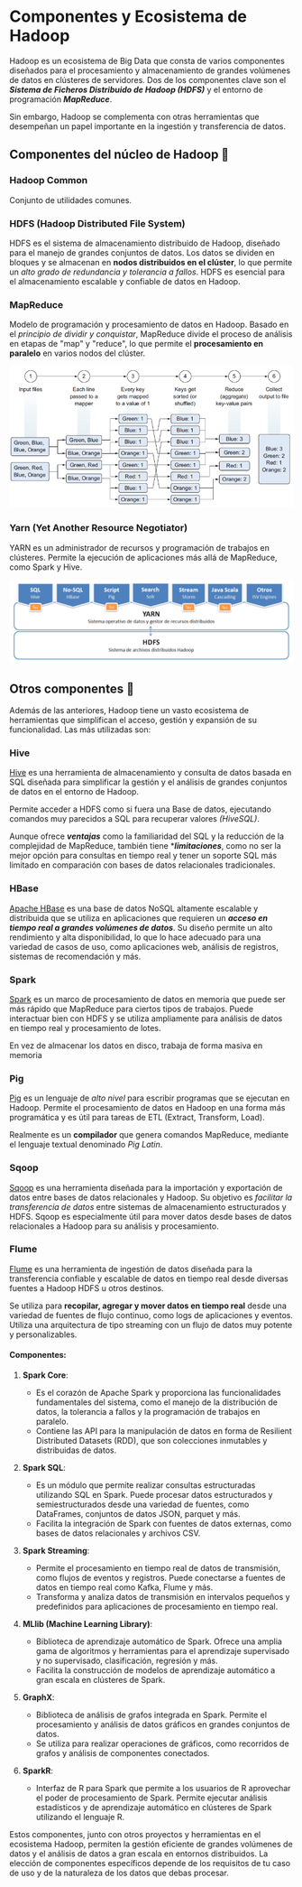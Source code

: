 # Componentes y Ecosistema de Hadoop

Hadoop es un ecosistema de Big Data que consta de varios componentes diseñados para el procesamiento y almacenamiento de grandes volúmenes de datos en clústeres de servidores. Dos de los componentes clave son el ***Sistema de Ficheros Distribuido de Hadoop (HDFS)*** y el entorno de programación ***MapReduce***.

Sin embargo, Hadoop se complementa con otras herramientas que desempeñan un papel importante en la ingestión y transferencia de datos.

## Componentes del núcleo de Hadoop 🧩

### Hadoop Common

Conjunto de utilidades comunes.

### HDFS (Hadoop Distributed File System)

HDFS es el sistema de almacenamiento distribuido de Hadoop, diseñado para el manejo de grandes conjuntos de datos. Los datos se dividen en bloques y se almacenan en **nodos distribuidos en el clúster**, lo que permite un *alto grado de redundancia y tolerancia a fallos*. HDFS es esencial para el almacenamiento escalable y confiable de datos en Hadoop.

### MapReduce

Modelo de programación y procesamiento de datos en Hadoop. Basado en el *principio de dividir y conquistar*, MapReduce divide el proceso de análisis en etapas de "map" y "reduce", lo que permite el **procesamiento en paralelo** en varios nodos del clúster.

![Map Reduce Proceso](/Main-insights-and-learnings/5-Hadoop/img/map-reduce.png)

### Yarn (Yet Another Resource Negotiator)

YARN es un administrador de recursos y programación de trabajos en clústeres. Permite la ejecución de aplicaciones más allá de MapReduce, como Spark y Hive.

![Map Reduce Proceso](/Main-insights-and-learnings/5-Hadoop/img/yarnArquitectura.png)

## Otros componentes 🧩

Además de las anteriores, Hadoop tiene un vasto ecosistema de herramientas que simplifican el acceso, gestión y expansión de su funcionalidad. Las más utilizadas son:

### Hive

[Hive](https://hive.apache.org/index.html) es una herramienta de almacenamiento y consulta de datos basada en SQL diseñada para simplificar la gestión y el análisis de grandes conjuntos de datos en el entorno de Hadoop.

Permite acceder a HDFS como si fuera una Base de datos, ejecutando comandos muy parecidos a SQL para recuperar valores *(HiveSQL)*.

Aunque ofrece ***ventajas*** como la familiaridad del SQL y la reducción de la complejidad de MapReduce, también tiene ****limitaciones***, como no ser la mejor opción para consultas en tiempo real y tener un soporte SQL más limitado en comparación con bases de datos relacionales tradicionales.

### HBase

[Apache HBase](https://hbase.apache.org/) es una base de datos NoSQL altamente escalable y distribuida que se utiliza en aplicaciones que requieren un ***acceso en tiempo real a grandes volúmenes de datos***. Su diseño permite un alto rendimiento y alta disponibilidad, lo que lo hace adecuado para una variedad de casos de uso, como aplicaciones web, análisis de registros, sistemas de recomendación y más.

### Spark

[Spark](https://spark.apache.org/) es un marco de procesamiento de datos en memoria que puede ser más rápido que MapReduce para ciertos tipos de trabajos. Puede interactuar bien con HDFS y se utiliza ampliamente para análisis de datos en tiempo real y procesamiento de lotes.

En vez de almacenar los datos en disco, trabaja de forma masiva en memoria

### Pig

[Pig](https://pig.apache.org/) es un lenguaje de *alto nivel* para escribir programas que se ejecutan en Hadoop. Permite el procesamiento de datos en Hadoop en una forma más programática y es útil para tareas de ETL (Extract, Transform, Load).

Realmente es un **compilador** que genera comandos MapReduce, mediante el lenguaje textual denominado *Pig Latin*.

### Sqoop

[Sqoop](https://sqoop.apache.org/) es una herramienta diseñada para la importación y exportación de datos entre bases de datos relacionales y Hadoop. Su objetivo es *facilitar la transferencia de datos* entre sistemas de almacenamiento estructurados y HDFS. Sqoop es especialmente útil para mover datos desde bases de datos relacionales a Hadoop para su análisis y procesamiento.

### Flume

[Flume](https://flume.apache.org/) es una herramienta de ingestión de datos diseñada para la transferencia confiable y escalable de datos en tiempo real desde diversas fuentes a Hadoop HDFS u otros destinos. 

Se utiliza para **recopilar, agregar y mover datos en tiempo real** desde una variedad de fuentes de flujo continuo, como logs de aplicaciones y eventos. Utiliza una arquitectura de tipo streaming con un flujo de datos muy potente y personalizables.

#### Componentes:

1. **Spark Core**:
   - Es el corazón de Apache Spark y proporciona las funcionalidades fundamentales del sistema, como el manejo de la distribución de datos, la tolerancia a fallos y la programación de trabajos en paralelo.
   - Contiene las API para la manipulación de datos en forma de Resilient Distributed Datasets (RDD), que son colecciones inmutables y distribuidas de datos.

2. **Spark SQL**:
   - Es un módulo que permite realizar consultas estructuradas utilizando SQL en Spark. Puede procesar datos estructurados y semiestructurados desde una variedad de fuentes, como DataFrames, conjuntos de datos JSON, parquet y más.
   - Facilita la integración de Spark con fuentes de datos externas, como bases de datos relacionales y archivos CSV.

3. **Spark Streaming**:
   - Permite el procesamiento en tiempo real de datos de transmisión, como flujos de eventos y registros. Puede conectarse a fuentes de datos en tiempo real como Kafka, Flume y más.
   - Transforma y analiza datos de transmisión en intervalos pequeños y predefinidos para aplicaciones de procesamiento en tiempo real.

4. **MLlib (Machine Learning Library)**:
   - Biblioteca de aprendizaje automático de Spark. Ofrece una amplia gama de algoritmos y herramientas para el aprendizaje supervisado y no supervisado, clasificación, regresión y más.
   - Facilita la construcción de modelos de aprendizaje automático a gran escala en clústeres de Spark.

5. **GraphX**:
   - Biblioteca de análisis de grafos integrada en Spark. Permite el procesamiento y análisis de datos gráficos en grandes conjuntos de datos.
   - Se utiliza para realizar operaciones de gráficos, como recorridos de grafos y análisis de componentes conectados.

6. **SparkR**:
   - Interfaz de R para Spark que permite a los usuarios de R aprovechar el poder de procesamiento de Spark. Permite ejecutar análisis estadísticos y de aprendizaje automático en clústeres de Spark utilizando el lenguaje R.


Estos componentes, junto con otros proyectos y herramientas en el ecosistema Hadoop, permiten la gestión eficiente de grandes volúmenes de datos y el análisis de datos a gran escala en entornos distribuidos. La elección de componentes específicos depende de los requisitos de tu caso de uso y de la naturaleza de los datos que debas procesar.